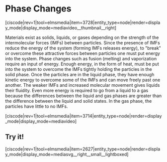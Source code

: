 <div style="float:right;margin:auto"><ebook-button title="Phase Changes" link="https://genchem.science.psu.edu/13-1-phase-changes"></ebook-button></div>

# Phase Changes

[ciscode|rev=1|tool=elmsmedia|item=3728|entity_type=node|render=display_mode|display_mode=mediavideo__thumbnail__right]

Materials exist as solids, liquids, or gases depending on the strength of the intermolecular forces (IMFs) between particles.  Since the presence of IMFs reduce the energy of the system (forming IMFs releases energy), to "break" or overcome these attractive forces between particles one must put energy into the system.  Phase changes such as fusion (melting) and vaporization require an input of energy.  Enough energy, in the form of heat, must be put into the system to overcome the IMFs tightly holding the particles in the solid phase.  Once the particles are in the liquid phase, they have enough kinetic energy to overcome some of the IMFs and can move freely past one another.  The weaker IMFs and increased molecular movement gives liquids their fluidity.  Even more energy is required to go from a liquid to a gas because the differences between the liquid and gas phases are greater than the difference between the liquid and solid states.  In the gas phase, the particles have little to no IMFs.


[ciscode|rev=1|tool=elmsmedia|item=3714|entity_type=node|render=display_mode|display_mode=mediavideo]

## Try it!
[ciscode|rev=1|tool=elmsmedia|item=2627|entity_type=node|render=display_mode|display_mode=mediasvg__right__small__lightboxed]
